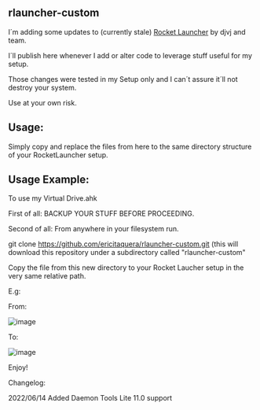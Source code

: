 ## rlauncher-custom
I´m adding some updates to (currently stale) [Rocket Launcher](https://www.rlauncher.com/) by djvj and team.
 
I´ll publish here whenever I add or alter code to leverage stuff useful for my setup.

Those changes were tested in my Setup only and I can´t assure it´ll not destroy your system.

Use at your own risk.


## Usage:
Simply copy and replace the files from here to the same directory structure of your RocketLauncher setup.

## Usage Example:
To use my Virtual Drive.ahk

First of all: BACKUP YOUR STUFF BEFORE PROCEEDING.

Second of all: From anywhere in your filesystem run.

git clone https://github.com/ericitaquera/rlauncher-custom.git (this will download this repository under a subdirectory called "rlauncher-custom"

Copy the file from this new directory to your Rocket Laucher setup in the very same relative path.

E.g:

From:

![image](https://user-images.githubusercontent.com/31386528/173709493-7fb108b2-b6f0-4a76-8c7d-0fbce34bf5ad.png)

To:

![image](https://user-images.githubusercontent.com/31386528/173709638-2fe02ad7-9c34-4cf2-bfc5-0cb26a5e1394.png)

Enjoy!


Changelog:

2022/06/14
Added Daemon Tools Lite 11.0 support
